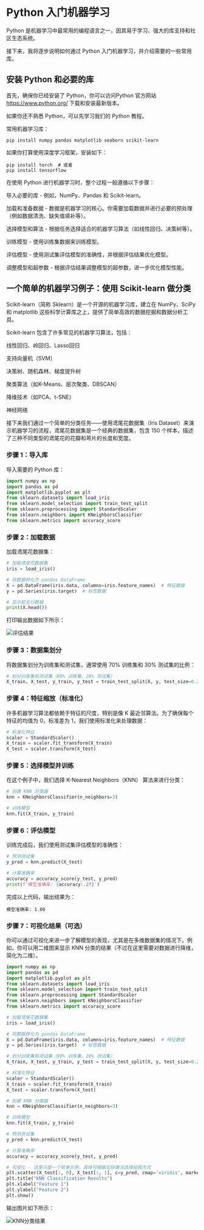 # Python 入门机器学习

Python 是机器学习中最常用的编程语言之一，因其易于学习、强大的库支持和社区生态系统。

接下来，我将逐步说明如何通过 Python 入门机器学习，并介绍需要的一些常用库。

## 安装 Python 和必要的库

首先，确保你已经安装了 Python，你可以访问Python 官方网站 https://www.python.org/ 下载和安装最新版本。

如果你还不熟悉 Python，可以先学习我们的 Python 教程。

常用机器学习库：

```shell
pip install numpy pandas matplotlib seaborn scikit-learn
```

如果你打算使用深度学习框架，安装如下：

```shell
pip install torch  # 或者
pip install tensorflow
```

在使用 Python 进行机器学习时，整个过程一般遵循以下步骤：

导入必要的库 - 例如，NumPy、Pandas 和 Scikit-learn。

加载和准备数据 - 数据是机器学习的核心。你需要加载数据并进行必要的预处理（例如数据清洗、缺失值填补等）。

选择模型和算法 - 根据任务选择适合的机器学习算法（如线性回归、决策树等）。

训练模型 - 使用训练集数据来训练模型。

评估模型 - 使用测试集评估模型的准确性，并根据评估结果优化模型。

调整模型和超参数 - 根据评估结果调整模型的超参数，进一步优化模型性能。


## 一个简单的机器学习例子：使用 Scikit-learn 做分类

Scikit-learn（简称 Sklearn）是一个开源的机器学习库，建立在 NumPy、SciPy 和 matplotlib 这些科学计算库之上，提供了简单高效的数据挖掘和数据分析工具。

Scikit-learn 包含了许多常见的机器学习算法，包括：

线性回归、岭回归、Lasso回归

支持向量机（SVM）

决策树、随机森林、梯度提升树

聚类算法（如K-Means、层次聚类、DBSCAN）

降维技术（如PCA、t-SNE）

神经网络

接下来我们通过一个简单的分类任务——使用鸢尾花数据集（Iris Dataset）来演示机器学习的流程，鸢尾花数据集是一个经典的数据集，包含 150 个样本，描述了三种不同类型的鸢尾花的花瓣和萼片的长度和宽度。

### 步骤 1：导入库

导入需要的 Python 库：

```python
import numpy as np
import pandas as pd
import matplotlib.pyplot as plt
from sklearn.datasets import load_iris
from sklearn.model_selection import train_test_split
from sklearn.preprocessing import StandardScaler
from sklearn.neighbors import KNeighborsClassifier
from sklearn.metrics import accuracy_score
```

### 步骤 2：加载数据

加载鸢尾花数据集：

```python
# 加载鸢尾花数据集
iris = load_iris()

# 将数据转化为 pandas DataFrame
X = pd.DataFrame(iris.data, columns=iris.feature_names)  # 特征数据
y = pd.Series(iris.target)  # 标签数据

# 显示前五行数据
print(X.head())
```

打印输出数据如下所示：

![评估结果](https://github.com/looken1024/algorithm/blob/main/%E6%9C%BA%E5%99%A8%E5%AD%A6%E4%B9%A0/images/infoflow%202025-05-04%2020-54-55.png)

### 步骤 3：数据集划分

将数据集划分为训练集和测试集，通常使用 70% 训练集和 30% 测试集的比例：

```python
# 划分训练集和测试集（80% 训练集，20% 测试集）
X_train, X_test, y_train, y_test = train_test_split(X, y, test_size=0.2, random_state=42)
```

### 步骤 4：特征缩放（标准化）

许多机器学习算法都依赖于特征的尺度，特别是像 K 最近邻算法。为了确保每个特征的均值为 0，标准差为 1，我们使用标准化来处理数据：

```python
# 标准化特征
scaler = StandardScaler()
X_train = scaler.fit_transform(X_train)
X_test = scaler.transform(X_test)
```

### 步骤 5：选择模型并训练

在这个例子中，我们选择 K-Nearest Neighbors（KNN） 算法来进行分类：

```python
# 创建 KNN 分类器
knn = KNeighborsClassifier(n_neighbors=3)

# 训练模型
knn.fit(X_train, y_train)
```

### 步骤 6：评估模型

训练完成后，我们使用测试集评估模型的准确性：

```python
# 预测测试集
y_pred = knn.predict(X_test)

# 计算准确率
accuracy = accuracy_score(y_test, y_pred)
print(f'模型准确率: {accuracy:.2f}')
```

完成以上代码，输出结果为：

```shell
模型准确率: 1.00
```

### 步骤 7：可视化结果（可选）

你可以通过可视化来进一步了解模型的表现，尤其是在多维数据集的情况下。例如，你可以用二维图来显示 KNN 分类的结果（不过在这里需要对数据进行降维，简化为二维）。

```python
import numpy as np
import pandas as pd
import matplotlib.pyplot as plt
from sklearn.datasets import load_iris
from sklearn.model_selection import train_test_split
from sklearn.preprocessing import StandardScaler
from sklearn.neighbors import KNeighborsClassifier
from sklearn.metrics import accuracy_score

# 加载鸢尾花数据集
iris = load_iris()

# 将数据转化为 pandas DataFrame
X = pd.DataFrame(iris.data, columns=iris.feature_names)  # 特征数据
y = pd.Series(iris.target)  # 标签数据

# 划分训练集和测试集（80% 训练集，20% 测试集）
X_train, X_test, y_train, y_test = train_test_split(X, y, test_size=0.2, random_state=42)

# 标准化特征
scaler = StandardScaler()
X_train = scaler.fit_transform(X_train)
X_test = scaler.transform(X_test)

# 创建 KNN 分类器
knn = KNeighborsClassifier(n_neighbors=3)

# 训练模型
knn.fit(X_train, y_train)

# 预测测试集
y_pred = knn.predict(X_test)

# 计算准确率
accuracy = accuracy_score(y_test, y_pred)

# 可视化 - 这里只是一个简单示例，具体可根据实际情况选择绘图方式
plt.scatter(X_test[:, 0], X_test[:, 1], c=y_pred, cmap='viridis', marker='o')
plt.title("KNN Classification Results")
plt.xlabel("Feature 1")
plt.ylabel("Feature 2")
plt.show()
```

输出图片如下所示：

![KNN分类结果](https://github.com/looken1024/algorithm/blob/main/%E6%9C%BA%E5%99%A8%E5%AD%A6%E4%B9%A0/images/knn-python-ml-1.png)

